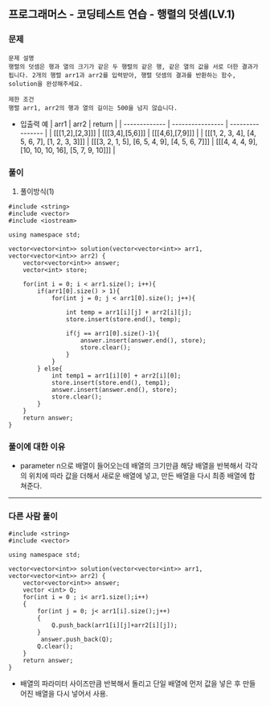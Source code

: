 ## 프로그래머스 - 코딩테스트 연습 - 행렬의 덧셈(LV.1)

### 문제

```
문제 설명
행렬의 덧셈은 행과 열의 크기가 같은 두 행렬의 같은 행, 같은 열의 값을 서로 더한 결과가 됩니다. 2개의 행렬 arr1과 arr2를 입력받아, 행렬 덧셈의 결과를 반환하는 함수, solution을 완성해주세요.

제한 조건
행렬 arr1, arr2의 행과 열의 길이는 500을 넘지 않습니다.
```

- 입출력 예
  | arr1 | arr2 | return |
  | ------------- | ---------------- | ---------------- |
  | [[[1,2],[2,3]]] | [[[3,4],[5,6]]] | [[[4,6],[7,9]]] |
  | [[[1, 2, 3, 4], [4, 5, 6, 7], [1, 2, 3, 3]]] | [[[3, 2, 1, 5], [6, 5, 4, 9], [4, 5, 6, 7]]] | [[[4, 4, 4, 9], [10, 10, 10, 16], [5, 7, 9, 10]]] |

### 풀이

1. 풀이방식(1)

```
#include <string>
#include <vector>
#include <iostream>

using namespace std;

vector<vector<int>> solution(vector<vector<int>> arr1, vector<vector<int>> arr2) {
    vector<vector<int>> answer;
    vector<int> store;
    
    for(int i = 0; i < arr1.size(); i++){
        if(arr1[0].size() > 1){
            for(int j = 0; j < arr1[0].size(); j++){
            
                int temp = arr1[i][j] + arr2[i][j];
                store.insert(store.end(), temp);
                
                if(j == arr1[0].size()-1){
                    answer.insert(answer.end(), store);
                    store.clear();
                }
            }
        } else{
            int temp1 = arr1[i][0] + arr2[i][0];
            store.insert(store.end(), temp1);
            answer.insert(answer.end(), store);
            store.clear();
        }
    }
    return answer;
}
```

### 풀이에 대한 이유

- parameter n으로 배열이 들어오는데 배열의 크기만큼 해당 배열을 반복해서 각각의 위치에 따라 값을 더해서 새로운 배열에 넣고, 만든 배열을 다시 최종 배열에 합쳐준다.

<hr/>

### 다른 사람 풀이

```
#include <string>
#include <vector>

using namespace std;

vector<vector<int>> solution(vector<vector<int>> arr1, vector<vector<int>> arr2) {
    vector<vector<int>> answer;
    vector <int> Q;
    for(int i = 0 ; i< arr1.size();i++)
    {
        for(int j = 0; j< arr1[i].size();j++)
        {
            Q.push_back(arr1[i][j]+arr2[i][j]);
        }
         answer.push_back(Q);
        Q.clear();
    }
    return answer;
}
```

- 배열의 파라미터 사이즈만큼 반복해서 돌리고 단일 배열에 먼저 값을 넣은 후 만들어진 배열을 다시 넣어서 사용.
